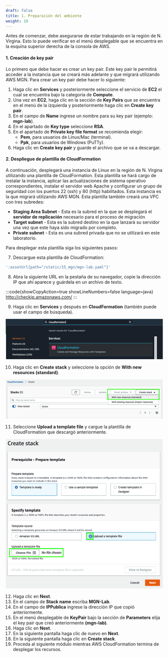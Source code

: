 ```yaml
---
draft: false
title: 1. Preparación del ambiente
weight: 10
---
```

Antes de comenzar, debe asegurarse de estar trabajando en la región de N. Virgina. Esto lo puede verificar en el menú desplegable que se encuentra en la esquina superior derecha de la consola de AWS.

#### 1. Creación de key pair

Lo primero que debe hacer es crear un key pair. Este key pair le permitirá acceder a la instancia que se creará más adelante y que migrará utilizando AWS MGN. Para crear un key pair debe hacer lo siguiente:

1. Haga clic en **Services** y posteriormente seleccione el servicio de **EC2** el cual se encuentra bajo la categoría de **Compute**.
2. Una vez en **EC2**, haga clic en la sección de **Key Pairs** que se encuentra en el menú de la izquierda y posteriormente haga clic en **Create key pair**.
3. En el campo de **Name** ingrese un nombre para su key pair (ejemplo: **mgn-lab**).
4. En el apartado de **Key type** seleccione **RSA**.
5. En el apartado de  **Private key file format** se recomienda elegir:
    - **Pem**, para usuarios de Linux/Mac (terminal).
    - **Ppk**, para usuarios de Windows (PuTTy).
6. Haga clic en **Create key pair** y guarde el archivo que se va a descargar.

#### 2. Despliegue de plantilla de CloudFormation

A continuación, desplegará una instancia de Linux en la región de N. Virgina utilizando una plantilla de CloudFormation. Esta plantilla se hará cargo de instalar la instancia, aplicar las actualizaciones de sistema operativo correspondientes, instalar el servidor web Apache y configurar un grupo de seguridad con los puertos 22 (ssh) y 80 (http) habilitados. Esta instancia es la que migrará utilizando AWS MGN. Esta plantilla también creará una VPC con tres subredes:

* **Staging Area Subnet** - Esta es la subred en la que se desplegará el **servidor de replicación** necesario para el proceso de migración
*  **Target subnet** - Esta es la subred destino en la que lanzará su servidor una vez que este haya sido migrado por completo.
*  **Private subnet** - Esta es una subred privada que no se utilizará en este laboratorio.

Para desplegar esta plantilla siga los siguientes pasos:

7. Descargue esta plantilla de CloudFormation:

```bash
':assetUrl{path="/static/15_mgn/mgn-lab.yaml"}'
```


8. Abra la siguiente URL en la pestaña de su navegador, copie la dirección IP que ahí aparece y guárdela en un archivo de texto.

:::code{showCopyAction=true showLineNumbers=false language=java}
http://checkip.amazonaws.com/
:::

9. Haga clic en **Services** y después en **CloudFormation** (también puede usar el campo de búsqueda).

![CloudFormation](/static/images/mgn/cloudformation1.png)

10. Haga clic en **Create stack** y seleccione la opción de **With new resources (standard)**.

![CloudFormation](/static/images/mgn/cloudformation2.png)

11. Seleccione **Upload a template file** y cargue la plantilla de CloudFormation que descargó anteriormente.

![CloudFormation](/static/images/mgn/cloudformation3.png)

12. Haga clic en **Next**.
13. En el campo de **Stack name** escriba **MGN-Lab**.
14. En el campo de **IPPublica** ingrese la dirección IP que copió anteriormente.
15. En el menú desplegable de **KeyPair** bajo la sección de **Parameters** elija el key pair que creó anteriormente **(mgn-lab)**.
16. Haga clic en **Next**.
17. En la siguiente pantalla haga clic de nuevo en **Next**.
18. En la siguiente pantalla haga clic en **Create stack**.
19. Proceda al siguiente módulo mientras AWS CloudFormation termina de desplegar los recursos.